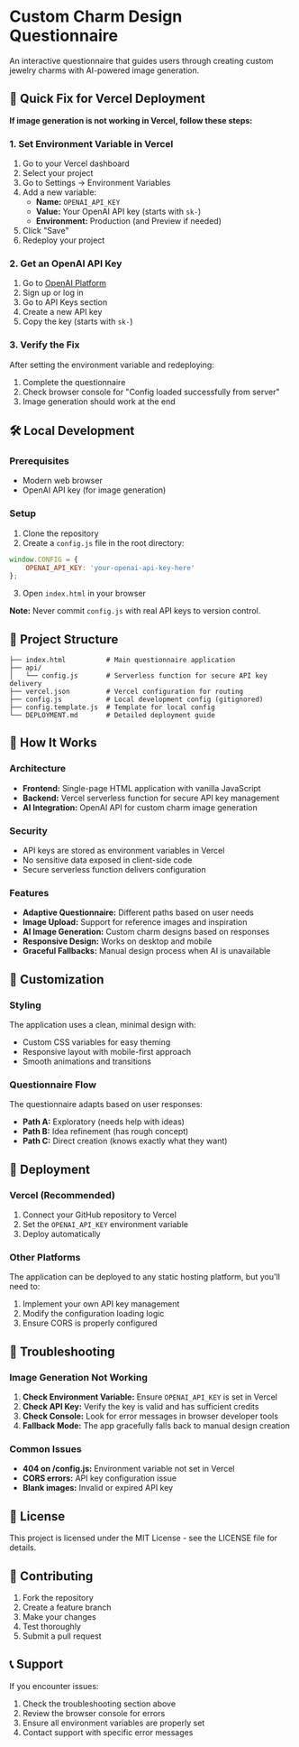 # Custom Charm Design Questionnaire

An interactive questionnaire that guides users through creating custom jewelry charms with AI-powered image generation.

## 🚀 Quick Fix for Vercel Deployment

**If image generation is not working in Vercel, follow these steps:**

### 1. Set Environment Variable in Vercel
1. Go to your Vercel dashboard
2. Select your project
3. Go to Settings → Environment Variables
4. Add a new variable:
   - **Name:** `OPENAI_API_KEY`
   - **Value:** Your OpenAI API key (starts with `sk-`)
   - **Environment:** Production (and Preview if needed)
5. Click "Save"
6. Redeploy your project

### 2. Get an OpenAI API Key
1. Go to [OpenAI Platform](https://platform.openai.com/)
2. Sign up or log in
3. Go to API Keys section
4. Create a new API key
5. Copy the key (starts with `sk-`)

### 3. Verify the Fix
After setting the environment variable and redeploying:
1. Complete the questionnaire
2. Check browser console for "Config loaded successfully from server"
3. Image generation should work at the end

## 🛠 Local Development

### Prerequisites
- Modern web browser
- OpenAI API key (for image generation)

### Setup
1. Clone the repository
2. Create a `config.js` file in the root directory:
```javascript
window.CONFIG = {
    OPENAI_API_KEY: 'your-openai-api-key-here'
};
```
3. Open `index.html` in your browser

**Note:** Never commit `config.js` with real API keys to version control.

## 📁 Project Structure

```
├── index.html          # Main questionnaire application
├── api/
│   └── config.js       # Serverless function for secure API key delivery
├── vercel.json         # Vercel configuration for routing
├── config.js           # Local development config (gitignored)
├── config.template.js  # Template for local config
└── DEPLOYMENT.md       # Detailed deployment guide
```

## 🔧 How It Works

### Architecture
- **Frontend:** Single-page HTML application with vanilla JavaScript
- **Backend:** Vercel serverless function for secure API key management
- **AI Integration:** OpenAI API for custom charm image generation

### Security
- API keys are stored as environment variables in Vercel
- No sensitive data exposed in client-side code
- Secure serverless function delivers configuration

### Features
- **Adaptive Questionnaire:** Different paths based on user needs
- **Image Upload:** Support for reference images and inspiration
- **AI Image Generation:** Custom charm designs based on responses
- **Responsive Design:** Works on desktop and mobile
- **Graceful Fallbacks:** Manual design process when AI is unavailable

## 🎨 Customization

### Styling
The application uses a clean, minimal design with:
- Custom CSS variables for easy theming
- Responsive layout with mobile-first approach
- Smooth animations and transitions

### Questionnaire Flow
The questionnaire adapts based on user responses:
- **Path A:** Exploratory (needs help with ideas)
- **Path B:** Idea refinement (has rough concept)
- **Path C:** Direct creation (knows exactly what they want)

## 🚀 Deployment

### Vercel (Recommended)
1. Connect your GitHub repository to Vercel
2. Set the `OPENAI_API_KEY` environment variable
3. Deploy automatically

### Other Platforms
The application can be deployed to any static hosting platform, but you'll need to:
1. Implement your own API key management
2. Modify the configuration loading logic
3. Ensure CORS is properly configured

## 🐛 Troubleshooting

### Image Generation Not Working
1. **Check Environment Variable:** Ensure `OPENAI_API_KEY` is set in Vercel
2. **Check API Key:** Verify the key is valid and has sufficient credits
3. **Check Console:** Look for error messages in browser developer tools
4. **Fallback Mode:** The app gracefully falls back to manual design creation

### Common Issues
- **404 on /config.js:** Environment variable not set in Vercel
- **CORS errors:** API key configuration issue
- **Blank images:** Invalid or expired API key

## 📝 License

This project is licensed under the MIT License - see the LICENSE file for details.

## 🤝 Contributing

1. Fork the repository
2. Create a feature branch
3. Make your changes
4. Test thoroughly
5. Submit a pull request

## 📞 Support

If you encounter issues:
1. Check the troubleshooting section above
2. Review the browser console for errors
3. Ensure all environment variables are properly set
4. Contact support with specific error messages 